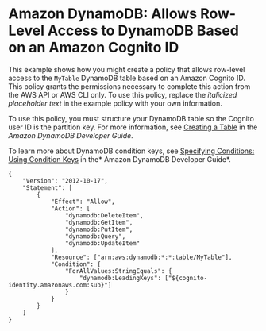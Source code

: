 # Amazon DynamoDB: Allows Row\-Level Access to DynamoDB Based on an Amazon Cognito ID<a name="reference_policies_examples_dynamodb_rows"></a>

This example shows how you might create a policy that allows row\-level access to the `MyTable` DynamoDB table based on an Amazon Cognito ID\. This policy grants the permissions necessary to complete this action from the AWS API or AWS CLI only\. To use this policy, replace the *italicized placeholder text* in the example policy with your own information\.

To use this policy, you must structure your DynamoDB table so the Cognito user ID is the partition key\. For more information, see [Creating a Table](https://docs.aws.amazon.com/amazondynamodb/latest/developerguide/WorkingWithTables.Basics.html#WorkingWithTables.Basics.CreateTable) in the *Amazon DynamoDB Developer Guide*\.

To learn more about DynamoDB condition keys, see [Specifying Conditions: Using Condition Keys](https://docs.aws.amazon.com/amazondynamodb/latest/developerguide/specifying-conditions.html#FGAC_DDB.ConditionKeys) in the* Amazon DynamoDB Developer Guide*\.

```
{
    "Version": "2012-10-17",
    "Statement": [
        {
            "Effect": "Allow",
            "Action": [
                "dynamodb:DeleteItem",
                "dynamodb:GetItem",
                "dynamodb:PutItem",
                "dynamodb:Query",
                "dynamodb:UpdateItem"
            ],
            "Resource": ["arn:aws:dynamodb:*:*:table/MyTable"],
            "Condition": {
                "ForAllValues:StringEquals": {
                    "dynamodb:LeadingKeys": ["${cognito-identity.amazonaws.com:sub}"]
                }
            }
        }
    ]
}
```